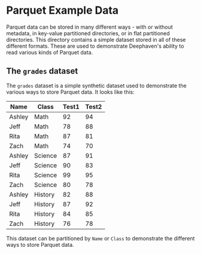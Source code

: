 # Parquet Example Data

Parquet data can be stored in many different ways - with or without metadata, in key-value partitioned directories, or in flat partitioned directories. This directory contains a simple dataset stored in all of these different formats. These are used to demonstrate Deephaven's ability to read various kinds of Parquet data.


## The `grades` dataset

The `grades` dataset is a simple synthetic dataset used to demonstrate the various ways to store Parquet data. It looks like this:

| Name | Class | Test1 | Test2 |
| ---- | ----- | ----- | ----- |
| Ashley | Math | 92 | 94 |
| Jeff | Math | 78 | 88 |
| Rita | Math | 87 | 81 |
| Zach | Math | 74 | 70 |
| Ashley | Science | 87 | 91 |
| Jeff | Science | 90 | 83 |
| Rita | Science | 99 | 95 |
| Zach | Science | 80 | 78 |
| Ashley | History | 82 | 88 |
| Jeff | History | 87 | 92 |
| Rita | History | 84 | 85 |
| Zach | History | 76 | 78 |

This dataset can be partitioned by `Name` or `Class` to demonstrate the different ways to store Parquet data.
